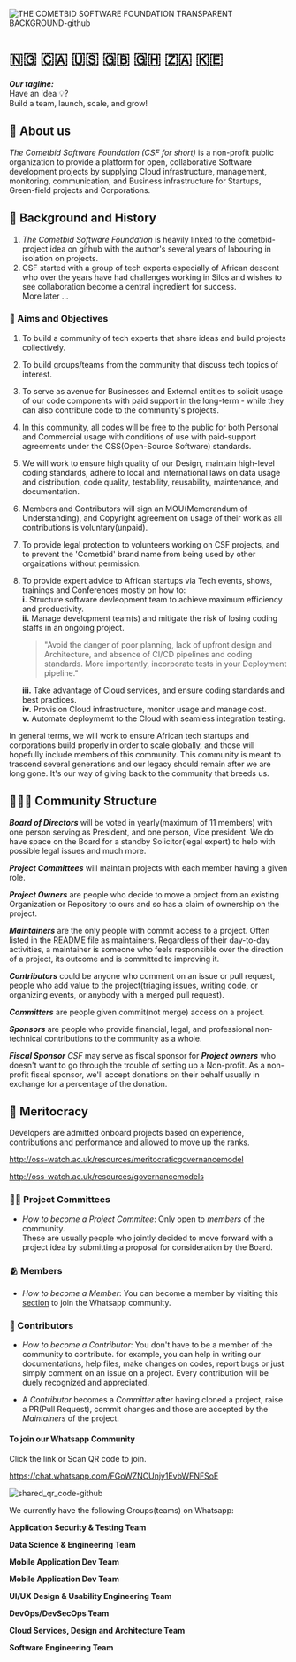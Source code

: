 
![THE COMETBID SOFTWARE FOUNDATION TRANSPARENT BACKGROUND-github](https://github.com/cometbid-sfi/.github/assets/20684020/ec9445c2-74ac-4b35-b5af-02c8637b4886)

# 🇳🇬 🇨🇦 🇺🇸 🇬🇧 🇬🇭 🇿🇦 🇰🇪

_**Our tagline:**_  
Have an idea 💡?  
Build a team, launch, scale, and grow!

<!--

**Here are some ideas to get you started:**
📖
✏️
💼
🏫
🙋‍♀️ A short introduction - what is your organization all about?
🌈 Contribution guidelines - how can the community get involved?
👩‍💻 Useful resources - where can the community find your docs? Is there anything else the community should know?
🍿 Fun facts - what does your team eat for breakfast?
🧙 Remember, you can do mighty things with the power of [Markdown](https://docs.github.com/github/writing-on-github/getting-started-with-writing-and-formatting-on-github/basic-writing-and-formatting-syntax)
-->

## 🐴 About us
_The Cometbid Software Foundation (CSF for short)_ is a non-profit public organization to provide a platform for open, collaborative Software development projects by supplying Cloud infrastructure, management, monitoring, communication, and Business infrastructure for Startups, Green-field projects and Corporations.

## 🏫 Background and History
1. _The Cometbid Software Foundation_ is heavily linked to the cometbid-project idea on github with the author's several years of labouring in isolation on projects.
2. CSF started with a group of tech experts especially of African descent who over the years have had challenges working in Silos and wishes to see collaboration become a central ingredient for success.   
More later ...  


### 🏹 Aims and Objectives

1. To build a community of tech experts that share ideas and  build projects collectively.
2. To build groups/teams from the community that discuss tech topics of interest.
3. To serve as avenue for Businesses and External entities to solicit usage of our code components with paid support in the long-term - while they can also contribute code to the community's projects.
4. In this community, all codes will be free to the public for both Personal and Commercial usage with conditions of use with paid-support agreements under the OSS(Open-Source Software) standards.
5. We will work to ensure high quality of our Design, maintain high-level coding standards, adhere to local and international laws on data usage and distribution, code quality, testability, reusability, maintenance, and documentation.
6. Members and Contributors will sign an MOU(Memorandum of Understanding), and Copyright agreement on usage of their work as all contributions is voluntary(unpaid).
7. To provide legal protection to volunteers working on CSF projects, and to prevent the 'Cometbid' brand name from being used by other orgaizations without permission.
8. To provide expert advice to African startups via Tech events, shows, trainings and Conferences mostly on how to:  
   **i.**   Structure software devleopment team to achieve maximum efficiency and productivity.  
   **ii.**  Manage development team(s) and mitigate the risk of losing coding staffs in an ongoing project.  

   > "Avoid the danger of poor planning, lack of upfront design and  Architecture, and absence of CI/CD pipelines and coding standards. More importantly, incorporate tests in your Deployment pipeline."
   
   **iii.** Take advantage of Cloud services, and ensure coding standards and best practices.  
   **iv.**  Provision Cloud infrastructure, monitor usage and manage cost.  
   **v.**   Automate deploymemt to the Cloud with seamless integration testing.

In general terms, we will work to ensure African tech startups and corporations build properly in order to scale globally, and those will hopefully include members of this community. 
This community is meant to trascend several generations and our legacy should remain after we are long gone. It's our way of giving back to the community that breeds us.


## 🧑‍🤝‍🧑 Community Structure  

_**Board of Directors**_ will be voted in yearly(maximum of 11 members) with one person serving as President, and one person, Vice president.
We do have space on the Board for a standby Solicitor(legal expert) to help with possible legal issues and much more.

_**Project Committees**_ will maintain projects with each member having a given role.

_**Project Owners**_ are people who decide to move a project from an existing Organization or Repository to ours and so has a claim of ownership on the project.

_**Maintainers**_ are the only people with commit access to a project. Often listed in the README file as maintainers.
Regardless of their day-to-day activities, a maintainer is someone who feels responsible over the direction of a project, its outcome and is committed to improving it.

_**Contributors**_ could be anyone who comment on an issue or pull request, people who add value to the project(triaging issues, writing code, or organizing events, or anybody with a merged pull request).

_**Committers**_ are people given commit(not merge) access on a project.

_**Sponsors**_ are people who provide financial, legal, and professional non-technical contributions to the community as a whole.

_**Fiscal Sponsor**_ _CSF_ may serve as fiscal sponsor for _**Project owners**_ who doesn't want to go through the trouble of setting up a Non-profit. As a non-profit fiscal sponsor, we'll accept donations on their behalf usually in exchange for a percentage of the donation.


## 🥇 Meritocracy  

Developers are admitted onboard projects based on experience, contributions and performance and allowed to move up the ranks.

http://oss-watch.ac.uk/resources/meritocraticgovernancemodel  

http://oss-watch.ac.uk/resources/governancemodels      


### 👨‍💼 Project Committees

- _How to become a Project Commitee_: Only open to _members_ of the community.   
These are usually people who jointly decided to move forward with a project idea by submitting a proposal for consideration by the Board.

### 🫂 Members

- _How to become a Member_:
You can become a member by visiting this [section](#become-member) to join the Whatsapp community.

### 🤝 Contributors

- _How to become a Contributor_:
You don't have to be a member of the community to contribute. for example, you can help in writing our documentations, help files, make changes on codes, report bugs or just simply comment on an issue on a project. Every contribution will be duely recognized and appreciated.  

- A _Contributor_ becomes a _Committer_ after having cloned a project, raise a PR(Pull Request), commit changes and those are accepted by the _Maintainers_ of the project.  


#### To join our Whatsapp **Community**
<div id="become-member"></div>

Click the link or Scan QR code to join.

https://chat.whatsapp.com/FGoWZNCUnjy1EvbWFNFSoE  

![shared_qr_code-github](https://github.com/cometbid-sfi/.github/assets/20684020/416bd063-f14f-41f4-ab83-997d31367969)

We currently have the following Groups(teams) on Whatsapp:

**Application Security & Testing Team** 

**Data Science & Engineering Team**

**Mobile Application Dev Team** 

**Mobile Application Dev Team** 

**UI/UX Design & Usability Engineering Team** 

**DevOps/DevSecOps Team**

**Cloud Services, Design and Architecture Team**

**Software Engineering Team**






















   
